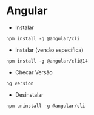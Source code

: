# Angular

- Instalar

```
npm install -g @angular/cli
```
- Instalar (versão específica)

```
npm install -g @angular/cli@14
```
- Checar Versão

```
ng version
```
- Desinstalar
```
npm uninstall -g @angular/cli
```